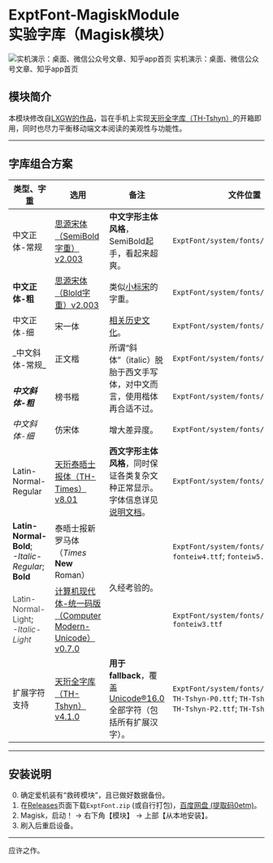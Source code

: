 # ExptFont-MagiskModule<br>实验字库（Magisk模块）

![实机演示：桌面、微信公众号文章、知乎app首页](Presentation_250513.png) 实机演示：桌面、微信公众号文章、知乎app首页

## 模块简介
本模块修改自[LXGW的作品](https://github.com/lxgw/advanced-cjk-font-magisk-module-template)，旨在手机上实现[天珩全字库（TH-Tshyn）](http://cheonhyeong.com/Simplified/download.html)的开箱即用，同时也尽力平衡移动端文本阅读的美观性与功能性。

---

## 字库组合方案
<table>
  <thead>
    <tr>
      <th>类型、字重</th>
      <th>选用</th>
      <th>备注</th>
      <th>文件位置</th>
    </tr>
  </thead>
  <tbody>
    <tr>
      <td>中文正体-常规</td>
      <td>
        <a href="https://github.com/notofonts/noto-cjk">思源宋体（SemiBold字重）v2.003</a>
      </td>
      <td><strong>中文字形主体风格</strong>，SemiBold起手，看起来超爽。</td>
        <td><code>ExptFont/system/fonts/fontchw4.otf</code></td>
    </tr>
    <tr>
      <td><strong>中文正体-粗</strong></td>
      <td>
        <a href="https://github.com/notofonts/noto-cjk">思源宋体（Blold字重）v2.003</a>
      </td>
      <td>类似<a href="https://www.foundertype.com/index.php/FontInfo/index/id/164">小标宋</a>的字重。</td>
      <td><code>ExptFont/system/fonts/fontchw5.otf</code></td>
    </tr>
    <tr>
      <td><span style="font-weight: 300;">中文正体-细</span></td>
      <td>宋一体</td>
      <td>
        <a href="http://printinginst.com/newsinfo/2222180.html">相关历史文化</a>。
      </td>
      <td><code>ExptFont/system/fonts/fontchw3.otf</code></td>
    </tr>
    <tr>
      <td>_中文斜体-常规_</td>
      <td>正文楷</td>
      <td rowspan=2>所谓“斜体”（italic）脱胎于西文手写体，对中文而言，使用楷体再合适不过。</td>
      <td><code>ExptFont/system/fonts/fontciw4.ttf</code></td>
    </tr>
    <tr>
      <td><em><strong>中文斜体-粗</strong></em></td>
      <td>榜书楷</td>
      <td><code>ExptFont/system/fonts/fontciw5.ttf</code></td>
    </tr>
    <tr>
      <td><span style="font-weight: 300;"><em>中文斜体-细</em></span></td>
      <td>仿宋体</td>
      <td>增大差异度。</td>
      <td><code>ExptFont/system/fonts/fontciw3.ttf</code></td>
    </tr>
    <tr>
      <td>Latin-Normal-Regular</td>
      <td>
        <a href="http://cheonhyeong.com/Tools/Times.html">天珩泰晤士报体（TH-Times）v8.01</a>
      </td>
      <td><strong>西文字形主体风格</strong>，同时保证各类复杂文种正常显示。字体信息详见<a href="http://cheonhyeong.com/Tools/Times.html">说明文档</a>。</td>
      <td><code>ExptFont/system/fonts/fontenw4.ttc</code></td>
    </tr>
    <tr>
      <td>
        <strong>Latin-Normal-Bold</strong>;<br>
        <em>-Italic-Regular</em>; <strong>Bold</strong>
      </td>
      <td>泰晤士报新罗马体（<em>Times</em> <strong>New</strong> Roman）</td>
      <td rowspan=2>久经考验的。</td>
      <td><code>ExptFont/system/fonts/fontenw5.ttf</code>; <code>fonteiw4.ttf</code>; <code>fonteiw5.ttf</code></td>
    </tr>
    <tr>
      <td>
        <span style="font-weight: 300;">Latin-Normal-Light</span>;<br>
        <em><span style="font-weight: 300;">-Italic-Light</span></em>
      </td>
      <td>
        <a href="https://ctan.org/pkg/cm-unicode">计算机现代体-统一码版（Computer Modern-Unicode）v0.7.0</a>
      </td>
      <td><code>ExptFont/system/fonts/fontenw3.ttf</code>; <code>fonteiw3.ttf</code></td>
    </tr>
    <tr>
      <td>扩展字符支持</td>
      <td>
        <a href="http://cheonhyeong.com/Simplified/download.html">天珩全字库（TH-Tshyn）v4.1.0</a>
      </td>
      <td><strong>用于fallback</strong>，覆盖<a href="https://www.unicode.org/versions/Unicode16.0.0/">Unicode®16.0</a>全部字符（包括所有扩展汉字）。</td>
      <td><code>ExptFont/system/fonts/fontenw4.ttc</code>; <code>TH-Tshyn-P0.ttf</code>; <code>TH-Tshyn-P1.ttf</code>; <code>TH-Tshyn-P2.ttf</code>; <code>TH-Tshyn-P16.ttf</code></td>
    </tr>
  </tbody>
</table>


---

## 安装说明

0. 确定爱机装有“救砖模块”，且已做好数据备份。
1. 在[Releases](https://github.com/Fisher4124/ExptFont-MagiskModule/releases)页面下载`ExptFont.zip` (或自行打包)，[百度网盘 (提取码0etm)](https://pan.baidu.com/s/1baPLW8VUTA3d4I1yQ3fbOw)。
2. Magisk，启动！ → 右下角【模块】 → 上部【从本地安装】。
3. 刷入后重启设备。

---

应许之作。